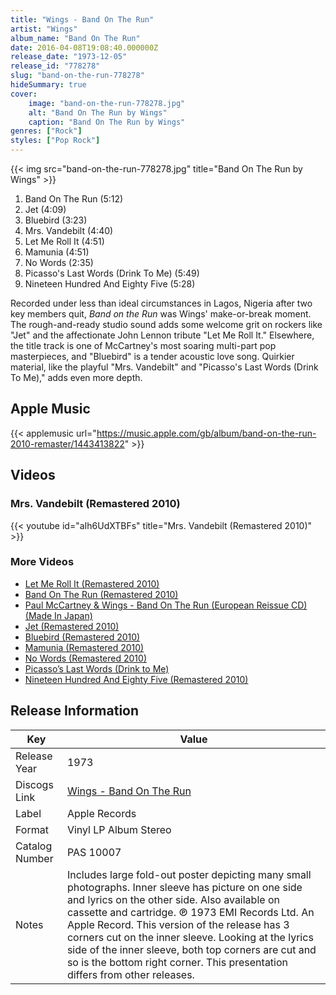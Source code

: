 ```yaml
---
title: "Wings - Band On The Run"
artist: "Wings"
album_name: "Band On The Run"
date: 2016-04-08T19:08:40.000000Z
release_date: "1973-12-05"
release_id: "778278"
slug: "band-on-the-run-778278"
hideSummary: true
cover:
    image: "band-on-the-run-778278.jpg"
    alt: "Band On The Run by Wings"
    caption: "Band On The Run by Wings"
genres: ["Rock"]
styles: ["Pop Rock"]
---
```


{{< img src="band-on-the-run-778278.jpg" title="Band On The Run by Wings" >}}

<!-- section break -->

1. Band On The Run (5:12)
2. Jet (4:09)
3. Bluebird (3:23)
4. Mrs. Vandebilt (4:40)
5. Let Me Roll It (4:51)
6. Mamunia (4:51)
7. No Words (2:35)
8. Picasso's Last Words (Drink To Me) (5:49)
9. Nineteen Hundred And Eighty Five (5:28)

<!-- section break -->


Recorded under less than ideal circumstances in Lagos, Nigeria after two key members quit, <i>Band on the Run</i> was Wings' make-or-break moment. The rough-and-ready studio sound adds some welcome grit on rockers like "Jet" and the affectionate John Lennon tribute "Let Me Roll It." Elsewhere, the title track is one of McCartney's most soaring multi-part pop masterpieces, and "Bluebird" is a tender acoustic love song. Quirkier material, like the playful "Mrs. Vandebilt" and "Picasso's Last Words (Drink To Me)," adds even more depth.



## Apple Music
{{< applemusic url="https://music.apple.com/gb/album/band-on-the-run-2010-remaster/1443413822" >}}





## Videos
### Mrs. Vandebilt (Remastered 2010)
{{< youtube id="aIh6UdXTBFs" title="Mrs. Vandebilt (Remastered 2010)" >}}<br>

### More Videos

- [Let Me Roll It (Remastered 2010)](https://www.youtube.com/watch?v=ly_G9QBX_f0)
- [Band On The Run (Remastered 2010)](https://www.youtube.com/watch?v=RjlvdcBAKdg)
- [Paul McCartney & Wings - Band On The Run (European Reissue CD) (Made In Japan)](https://www.youtube.com/watch?v=SDUvH8Qi2Sg)
- [Jet (Remastered 2010)](https://www.youtube.com/watch?v=zyRDkSVGZ_4)
- [Bluebird (Remastered 2010)](https://www.youtube.com/watch?v=crV239HtBiY)
- [Mamunia (Remastered 2010)](https://www.youtube.com/watch?v=-UAKKR_Mr4o)
- [No Words (Remastered 2010)](https://www.youtube.com/watch?v=rD9BxqgkWns)
- [Picasso’s Last Words (Drink to Me)](https://www.youtube.com/watch?v=9NobdV5Kxw8)
- [Nineteen Hundred And Eighty Five (Remastered 2010)](https://www.youtube.com/watch?v=M9L0Y9VbZG0)


## Release Information
|  Key           | Value                                                |
| ---------------| ---------------------------------------------------- |
| Release Year   | 1973                                   |
| Discogs Link   | [Wings - Band On The Run](https://www.discogs.com/release/778278-Paul-McCartney-And-Wings-Band-On-The-Run) |
| Label          | Apple Records |
| Format         | Vinyl LP Album Stereo |
| Catalog Number | PAS 10007 |
| Notes | Includes large fold-out poster depicting many small photographs.  Inner sleeve has picture on one side and lyrics on the other side.  Also available on cassette and cartridge. ℗ 1973 EMI Records Ltd.  An Apple Record.  This version of the release has 3 corners cut on the inner sleeve. Looking at the lyrics side of the inner sleeve, both top corners are cut and so is the bottom right corner. This presentation differs from other releases. |